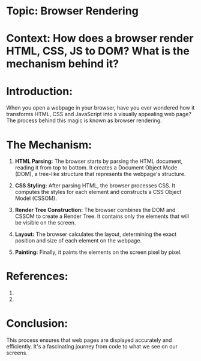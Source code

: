 # Topic: Browser Rendering
# Context: How does a browser render HTML, CSS, JS to DOM? What is the mechanism behind it?



# Introduction:

When you open a webpage in your browser, have you ever wondered how it transforms HTML, CSS and JavaScript into a visually appealing web page? The process behind this magic is known as browser rendering.


# The Mechanism:

1. **HTML Parsing:** The browser starts by parsing the HTML document, reading it from top to bottom. It creates a Document Object Mode (DOM), a tree-like structure that represents the webpage's structure.

2. **CSS Styling:** After parsing HTML, the browser processes CSS. It computes the styles for each element and constructs a CSS Object Model (CSSOM).

3. **Render Tree Construction:** The browser combines the DOM and CSSOM to create a Render Tree. It contains only the elements that will be visible on the screen.

4. **Layout:** The browser calculates the layout, determining the exact position and size of each element on the webpage.

5. **Painting:** Finally, it paints the elements on the screen pixel by pixel.
   

# References:

1. [How Browsers Work: Behind the scenes of modern web browsers]: https://www.html5rocks.com/en/tutorials/internals/howbrowserswork/

2. [The Critical Rendering Path]: https://developers.google.com/web/fundamentals/performance/critical-rendering-path


# Conclusion:
This process ensures that web pages are displayed accurately and efficiently. It's a fascinating journey from code to what we see on our screens.
